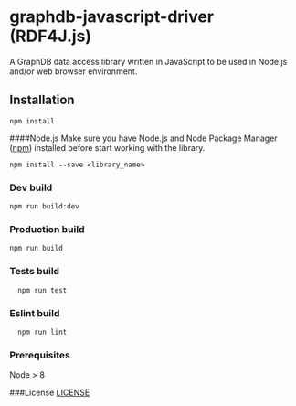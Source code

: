 # graphdb-javascript-driver (RDF4J.js)

A GraphDB data access library written in JavaScript to be used in Node.js and/or 
web browser environment.  

## Installation
```
npm install
```
####Node.js
Make sure you have Node.js and Node Package Manager ([npm](https://npmjs.org/)) installed before start 
working with the library.
```
npm install --save <library_name>
```
 
### Dev build

```
npm run build:dev
```

### Production build

```
npm run build
```

### Tests build

```
  npm run test
```

### Eslint build

```
  npm run lint
```

### Prerequisites
Node > 8

###License
[LICENSE](LICENSE)
